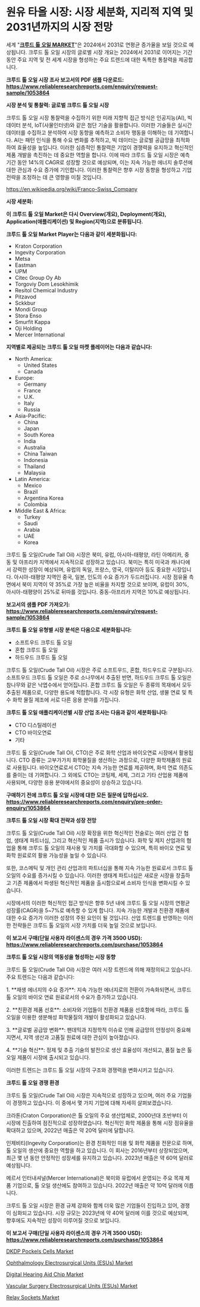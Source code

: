 <p><h1>원유 타올 시장: 시장 세분화, 지리적 지역 및 2031년까지의 시장 전망</h1></p><p>세계 "<strong><a href="https://www.reliableresearchreports.com/crude-tall-oil-r1053864?utm_campaign=105&utm_medium=8&utm_source=Github&utm_content=ia&utm_term=30092024&utm_id=crude-tall-oil">크루드 톨 오일 MARKET</a></strong>"은 2024에서 2031로 연평균 증가율을 보일 것으로 예상됩니다. 크루드 톨 오일 시장의 글로벌 시장 개요는 2024에서 2031로 이어지는 기간 동안 주요 지역 및 전 세계 시장을 형성하는 주요 트렌드에 대한 독특한 통찰력을 제공합니다.</p>
<p><strong>크루드 톨 오일 시장 조사 보고서의 PDF 샘플 다운로드: <a href="https://www.reliableresearchreports.com/enquiry/request-sample/1053864?utm_campaign=105&utm_medium=8&utm_source=Github&utm_content=ia&utm_term=30092024&utm_id=crude-tall-oil">https://www.reliableresearchreports.com/enquiry/request-sample/1053864</a></strong></p>
<p><strong>시장 분석 및 통찰력: 글로벌 크루드 톨 오일 시장</strong></p>
<p><p>크루드 톨 오일 시장 통찰력을 수집하기 위한 미래 지향적 접근 방식은 인공지능(AI), 빅 데이터 분석, IoT(사물인터넷)와 같은 첨단 기술을 활용합니다. 이러한 기술들은 실시간 데이터를 수집하고 분석하여 시장 동향을 예측하고 소비자 행동을 이해하는 데 기여합니다. AI는 패턴 인식을 통해 수요 변화를 추적하고, 빅 데이터는 글로벌 공급망을 최적화하여 효율성을 높입니다. 이러한 심층적인 통찰력은 기업이 경쟁력을 유지하고 혁신적인 제품 개발을 촉진하는 데 중요한 역할을 합니다. 이에 따라 크루드 톨 오일 시장은 예측 기간 동안 14%의 CAGR로 성장할 것으로 예상되며, 이는 지속 가능한 에너지 솔루션에 대한 관심과 수요 증가에 기인합니다. 이러한 통찰력은 향후 시장 동향을 형성하고 기업 전략을 조정하는 데 큰 영향을 미칠 것입니다.</p></p>
<p><a href="%7CAUTHORITHY_DOMAIN_URL%7C?utm_campaign=105&utm_medium=8&utm_source=Github&utm_content=ia&utm_term=30092024&utm_id=crude-tall-oil">https://en.wikipedia.org/wiki/Franco-Swiss_Company</a></p>
<p><strong>시장 세분화:</strong></p>
<p><strong>이 크루드 톨 오일 Market은 다시 Overview(개요), Deployment(개요), Application(애플리케이션) 및 Region(지역)으로 분류됩니다.</strong></p>
<p><strong>크루드 톨 오일 Market Player는 다음과 같이 세분화됩니다:</strong></p>
<p><ul><li>Kraton Corporation</li><li>Ingevity Corporation</li><li>Metsa</li><li>Eastman</li><li>UPM</li><li>Citec Group Oy Ab</li><li>Torgoviy Dom Lesokhimik</li><li>Resitol Chemical Industry</li><li>Pitzavod</li><li>Sckkbur</li><li>Mondi Group</li><li>Stora Enso</li><li>Smurfit Kappa</li><li>Oji Holding</li><li>Mercer International</li></ul></p>
<p><strong>지역별로 제공되는 크루드 톨 오일 마켓 플레이어는 다음과 같습니다:</strong></p>
<p><ul>
    <li>
        North America:
        <ul>
            <li>United States</li>
            <li>Canada</li>
        </ul>
    </li>
    <li>
        Europe:
        <ul>
            <li>Germany</li>
            <li>France</li>
            <li>U.K.</li>
            <li>Italy</li>
            <li>Russia</li>
        </ul>
    </li>
    <li>
        Asia-Pacific:
        <ul>
            <li>China</li>
            <li>Japan</li>
            <li>South Korea</li>
            <li>India</li>
            <li>Australia</li>
            <li>China Taiwan</li>
            <li>Indonesia</li>
            <li>Thailand</li>
            <li>Malaysia</li>
        </ul>
    </li>
    <li>
        Latin America:
        <ul>
            <li>Mexico</li>
            <li>Brazil</li>
            <li>Argentina Korea</li>
            <li>Colombia</li>
        </ul>
    </li>
    <li>
        Middle East & Africa:
        <ul>
            <li>Turkey</li>
            <li>Saudi</li>
            <li>Arabia</li>
            <li>UAE</li>
            <li>Korea</li>
        </ul>
    </li>
    </ul></p>
<p><p>크루드 톨 오일(Crude Tall Oil) 시장은 북미, 유럽, 아시아-태평양, 라틴 아메리카, 중동 및 아프리카 지역에서 지속적으로 성장하고 있습니다. 북미는 특히 미국과 캐나다에서 강력한 성장이 예상되며, 유럽의 독일, 프랑스, 영국, 이탈리아 등도 중요한 시장입니다. 아시아-태평양 지역인 중국, 일본, 인도의 수요 증가가 두드러집니다. 시장 점유율 측면에서 북미 지역이 약 35%로 가장 높은 비율을 차지할 것으로 보이며, 유럽이 30%, 아시아-태평양이 25%로 뒤따를 것입니다. 중동-아프리카 지역은 10%로 예상됩니다.</p></p>
<p><strong>보고서의 샘플 PDF 가져오기: <a href="https://www.reliableresearchreports.com/enquiry/request-sample/1053864?utm_campaign=105&utm_medium=8&utm_source=Github&utm_content=ia&utm_term=30092024&utm_id=crude-tall-oil">https://www.reliableresearchreports.com/enquiry/request-sample/1053864</a></strong></p>
<p><strong>크루드 톨 오일 유형별 시장 분석은 다음으로 세분화됩니다:</strong></p>
<p><ul><li>소프트우드 크루드 톨 오일</li><li>혼합 크루드 톨 오일</li><li>하드우드 크루드 톨 오일</li></ul></p>
<p><p>크루드 톨 오일(Crude Tall Oil) 시장은 주로 소프트우드, 혼합, 하드우드로 구분됩니다. 소프트우드 크루드 톨 오일은 주로 소나무에서 추출된 반면, 하드우드 크루드 톨 오일은 참나무와 같은 낙엽수에서 얻어집니다. 혼합 크루드 톨 오일은 두 종류의 목재에서 모두 추출된 제품으로, 다양한 용도에 적합합니다. 각 시장 유형은 화학 산업, 생물 연료 및 특수 화학 물질 제조에 서로 다른 응용 분야를 가집니다.</p></p>
<p><strong>크루드 톨 오일 애플리케이션별 시장 산업 조사는 다음과 같이 세분화됩니다:</strong></p>
<p><ul><li>CTO 디스틸레이션</li><li>CTO 바이오연료</li><li>기타</li></ul></p>
<p><p>크루드 톨 오일(Crude Tall Oil, CTO)은 주로 화학 산업과 바이오연료 시장에서 활용됩니다. CTO 증류는 고부가가치 화학물질을 생산하는 과정으로, 다양한 화학제품의 원료로 사용됩니다. 바이오연료로서 CTO는 지속 가능한 연료를 제공하며, 화석 연료 의존도를 줄이는 데 기여합니다. 그 외에도 CTO는 코팅제, 세제, 그리고 기타 산업용 제품에 사용되며, 다양한 응용 분야에서의 중요성이 상승하고 있습니다.</p></p>
<p><strong>구매하기 전에 크루드 톨 오일 시장에 대한 모든 질문에 답하십시오. <a href="https://www.reliableresearchreports.com/enquiry/pre-order-enquiry/1053864?utm_campaign=105&utm_medium=8&utm_source=Github&utm_content=ia&utm_term=30092024&utm_id=crude-tall-oil">https://www.reliableresearchreports.com/enquiry/pre-order-enquiry/1053864</a></strong></p>
<p><strong>크루드 톨 오일 시장 확대 전략과 성장 전망</strong></p>
<p><p>크루드 톨 오일(Crude Tall Oil) 시장 확장을 위한 혁신적인 전술로는 여러 산업 간 협업, 생태계 파트너십, 그리고 혁신적인 제품 출시가 있습니다. 화학 및 제지 산업과의 협업을 통해 크루드 톨 오일의 재사용 및 가치를 극대화할 수 있으며, 특히 바이오 연료 및 화학 원료로의 활용 가능성을 높일 수 있습니다. </p><p>또한, 코스메틱 및 개인 관리 산업과의 파트너십을 통해 지속 가능한 원료로서 크루드 톨 오일의 수요를 증가시킬 수 있습니다. 이러한 생태계 파트너십은 새로운 시장을 창출하고 기존 제품에서 파생된 혁신적인 제품을 출시함으로써 소비자 인식을 변화시킬 수 있습니다. </p><p>시장에서의 이러한 혁신적인 접근 방식은 향후 5년 내에 크루드 톨 오일 시장의 연평균 성장률(CAGR)을 5~7%로 예측할 수 있게 합니다. 지속 가능한 개발과 친환경 제품에 대한 수요 증가가 이러한 성장의 주된 요인이 될 것입니다. 산업 트렌드를 반영하는 이러한 전략들은 크루드 톨 오일의 시장 가치를 더욱 높일 것으로 보입니다.</p></p>
<p><strong>이 보고서 구매(단일 사용자 라이센스의 경우 가격 3500 USD): <a href="https://www.reliableresearchreports.com/purchase/1053864?utm_campaign=105&utm_medium=8&utm_source=Github&utm_content=ia&utm_term=30092024&utm_id=crude-tall-oil">https://www.reliableresearchreports.com/purchase/1053864</a></strong></p>
<p><strong>크루드 톨 오일 시장의 역동성을 형성하는 시장 동향</strong></p>
<p><p>크루드 톨 오일(Crude Tall Oil) 시장은 여러 시장 트렌드에 의해 재정의되고 있습니다. 주요 트렌드는 다음과 같습니다:</p><p>1. **재생 에너지의 수요 증가**: 지속 가능한 에너지로의 전환이 가속화되면서, 크루드 톨 오일의 바이오 연료 원료로서의 수요가 증가하고 있습니다.</p><p>2. **친환경 제품 선호**: 소비자와 기업들이 친환경 제품을 선호함에 따라, 크루드 톨 오일을 이용한 생분해성 화학물질의 개발이 활성화되고 있습니다.</p><p>3. **글로벌 공급망 변화**: 팬데믹과 지정학적 이슈로 인해 공급망의 안정성이 중요해지면서, 지역 생산과 고품질 원료에 대한 관심이 높아졌습니다.</p><p>4. **기술 혁신**: 정제 및 추출 기술의 발전으로 생산 효율성이 개선되고, 품질 높은 톨 오일 제품이 시장에 출시되고 있습니다.</p><p>이러한 트렌드는 크루드 톨 오일 시장의 구조와 경쟁력을 변화시키고 있습니다.</p></p>
<p><strong>크루드 톨 오일 경쟁 환경</strong></p>
<p><p>크루드 톨 오일(Crude Tall Oil) 시장은 지속적으로 성장하고 있으며, 여러 주요 기업들이 경쟁하고 있습니다. 이 중에서 몇 가지 기업에 대해 자세히 살펴보겠습니다.</p><p>크라톤(Craton Corporation)은 톨 오일의 주요 생산업체로, 2000년대 초반부터 이 시장에 진출하여 점진적으로 성장하였습니다. 혁신적인 화학 제품을 통해 시장 점유율을 확대하고 있으며, 2022년 매출은 약 20억 달러에 달합니다.</p><p>인제비티(Ingevity Corporation)는 환경 친화적인 미용 및 화학 제품을 전문으로 하며, 톨 오일의 생산에 중요한 역할을 하고 있습니다. 이 회사는 2016년부터 상장되었으며, 최근 몇 년 동안 안정적인 성장세를 유지하고 있습니다. 2023년 매출은 약 60억 달러로 예상됩니다.</p><p>메르서 인터내셔널(Mercer International)은 북미와 유럽에서 운영되는 주요 목재 제품 기업으로, 톨 오일 생산에도 참여하고 있습니다. 2022년 매출은 약 10억 달러에 이릅니다.</p><p>크루드 톨 오일 시장은 환경 규제 강화와 함께 더욱 많은 기업들이 진입하고 있어, 경쟁이 심화되고 있습니다. 시장 규모는 2023년에 약 40억 달러에 이를 것으로 예상되며, 향후에도 지속적인 성장이 이루어질 것으로 보입니다.</p></p>
<p><strong>이 보고서 구매(단일 사용자 라이센스의 경우 가격 3500 USD): <a href="https://www.reliableresearchreports.com/purchase/1053864?utm_campaign=105&utm_medium=8&utm_source=Github&utm_content=ia&utm_term=30092024&utm_id=crude-tall-oil">https://www.reliableresearchreports.com/purchase/1053864</a></strong></p>
<p><p><a href="https://www.linkedin.com/pulse/pioneering-growth-analyzing-global-dkdp-pockels-cells-abmte?utm_campaign=105&utm_medium=8&utm_source=Github&utm_content=ia&utm_term=30092024&utm_id=crude-tall-oil">DKDP Pockels Cells Market</a></p><p><a href="https://github.com/NasrinKhan99/Market-Research-Report-List-1/blob/main/ophthalmology-electrosurgical-units-esus-market.md?utm_campaign=105&utm_medium=8&utm_source=Github&utm_content=ia&utm_term=30092024&utm_id=crude-tall-oil">Ophthalmology Electrosurgical Units (ESUs) Market</a></p><p><a href="https://issuu.com/reportprime-2/docs/digital-hearing-aid-chip-market-siz_6defb49a19cc22?utm_campaign=105&utm_medium=8&utm_source=Github&utm_content=ia&utm_term=30092024&utm_id=crude-tall-oil">Digital Hearing Aid Chip Market</a></p><p><a href="https://github.com/petbigbeepjn/Market-Research-Report-List-1/blob/main/vascular-surgery-electrosurgical-units-esus-market.md?utm_campaign=105&utm_medium=8&utm_source=Github&utm_content=ia&utm_term=30092024&utm_id=crude-tall-oil">Vascular Surgery Electrosurgical Units (ESUs) Market</a></p><p><a href="https://issuu.com/reportprime-2/docs/relay-sockets-market-size-2030.pptx_292a15bc1dcba0?utm_campaign=105&utm_medium=8&utm_source=Github&utm_content=ia&utm_term=30092024&utm_id=crude-tall-oil">Relay Sockets Market</a></p></p>